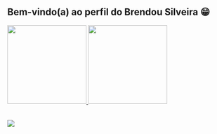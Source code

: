 ## Bem-vindo(a) ao perfil do Brendou Silveira 😁

 <div>
   <a href="https://github.com/BrendouSilveira">
   <img height="180em" src="https://github-readme-stats.vercel.app/api?username=BrendouSilveira&show_icons=true&theme=tokyonight&include_all_commits=true&count_private=true"/>
   <img height="180em" src="https://github-readme-stats.vercel.app/api/top-langs/?username=BrendouSilveira&layout=compact&langs_count=6&theme=tokyonight"/>
</div>
    
<div style="display: inline_block"><br>

</div>
 
<br>
 

 
<div> 
  <a href="https://www.linkedin.com/in/brendou-silveira-126112101/" target="_blank"><img src="https://img.shields.io/badge/-LinkedIn-%230077B5?style=for-the-badge&logo=linkedin&logoColor=white" target="_blank"></a>
</div>
